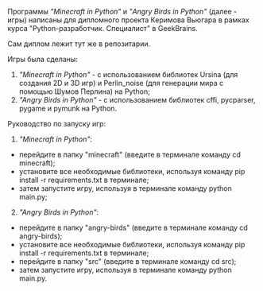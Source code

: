Программы *"Minecraft in Python"* и *"Angry Birds in Python"* (далее - игры) написаны для дипломного проекта Керимова Вьюгара в рамках курса "Python-разработчик. Специалист" в GeekBrains.

Сам диплом лежит тут же в репозитарии.

Игры была сделаны:
1) *"Minecraft in Python"*  - с использованием библиотек Ursina (для создания 2D и 3D игр) и Perlin_noise (для генерации мира с помощью Шумов Перлина) на Python;
2) *"Angry Birds in Python"*  - с использованием библиотек cffi, pycparser, pygame и pymunk на Python.

Руководство по запуску игр:
1) *"Minecraft in Python"*:
- перейдите в папку "minecraft" (введите в терминале команду cd minecraft);
- установите все необходимые библиотеки, используя команду pip install -r requirements.txt в терминале;
- затем запустите игру, используя в терминале команду python main.py;
2) *"Angry Birds in Python"*:
- перейдите в папку "angry-birds" (введите в терминале команду cd angry-birds);
- установите все необходимые библиотеки, используя команду pip install -r requirements.txt в терминале;
- перейдите в папку "src" (введите в терминале команду cd src);
- затем запустите игру, используя в терминале команду python main.py.